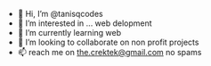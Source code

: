 - 👋 Hi, I’m @tanisqcodes 
- 👀 I’m interested in ... web delopment 
- 🌱 I’m currently learning web 
- 💞️ I’m looking to collaborate on non profit projects 
- 📫 reach me on the.crektek@gmail.com no spams 

<!---
tanisqcodes/tanisqcodes is a ✨ special ✨ repository because its `README.md` (this file) appears on your GitHub profile.
You can click the Preview link to take a look at your changes.
--->
